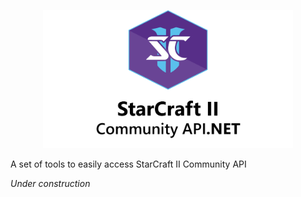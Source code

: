 <p align="center">
  <img alt="SC2 Community API .NET Logo" src="https://github.com/Leisvan/SC2-Community-API-.NET/blob/master/Assets/Logo-with-Text-Centered.png?raw=true" width="400"/>
</p>

A set of tools to easily access StarCraft II Community API

*Under construction*


